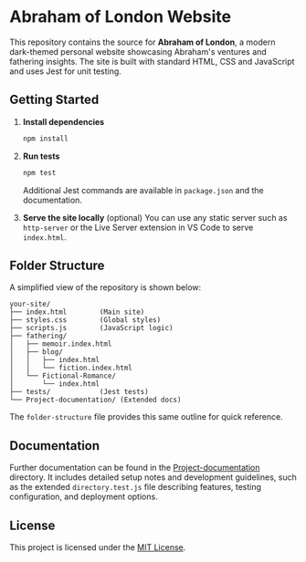 # Abraham of London Website

This repository contains the source for **Abraham of London**, a modern dark-themed personal website showcasing Abraham's ventures and fathering insights. The site is built with standard HTML, CSS and JavaScript and uses Jest for unit testing.

## Getting Started

1. **Install dependencies**
   ```bash
   npm install
   ```

2. **Run tests**
   ```bash
   npm test
   ```

   Additional Jest commands are available in `package.json` and the documentation.

3. **Serve the site locally** (optional)
   You can use any static server such as `http-server` or the Live Server extension in VS Code to serve `index.html`.

## Folder Structure

A simplified view of the repository is shown below:

```text
your-site/
├── index.html        (Main site)
├── styles.css        (Global styles)
├── scripts.js        (JavaScript logic)
├── fathering/
│   ├── memoir.index.html
│   ├── blog/
│   │   ├── index.html
│   │   └── fiction.index.html
│   └── Fictional-Romance/
│       └── index.html
├── tests/            (Jest tests)
└── Project-documentation/ (Extended docs)
```

The `folder-structure` file provides this same outline for quick reference.

## Documentation

Further documentation can be found in the [Project-documentation](Project-documentation/) directory. It includes detailed setup notes and development guidelines, such as the extended `directory.test.js` file describing features, testing configuration, and deployment options.

## License

This project is licensed under the [MIT License](LICENSE).
